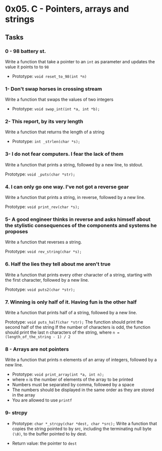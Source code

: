 # 0x05. C - Pointers, arrays and strings

## Tasks

### 0 - 98 battery st.
Write a function that take a pointer to an `int` as parameter and updates the value it points to to `98`

 - Prototype: `void reset_to_98(int *n)`

### 1- Don't swap horses in crossing stream
Write a function that swaps the values of two integers

 - Prototype: `void swap_int(int *a, int *b);`

### 2- This report, by its very length
Write a function that returns the length of a string

 - Prototype: `int _strlen(char *s);`

### 3- I do not fear computers. I fear the lack of them
Write a function that prints a string, followed by a new line, to stdout.

Prototype: `void _puts(char *str);`

### 4. I can only go one way. I've not got a reverse gear
Write a function that prints a string, in reverse, followed by a new line.

Prototype: `void print_rev(char *s);`

### 5- A  good engineer thinks in reverse and asks himself about the stylistic consequences of the components and systems he proposes
Write a function that reverses a string.

Prototype: `void rev_string(char *s);`

### 6. Half the lies they tell about me aren't true
Write a function that prints every other character of a string, starting with the first character, followed by a new line.

Prototype: `void puts2(char *str);`

### 7. Winning is only half of it. Having fun is the other half
Write a function that prints half of a string, followed by a new line.

Prototype: `void puts_half(char *str);`
The function should print the second half of the string
If the number of characters is odd, the function should print the last n characters of the string, where `n = (length_of_the_string - 1) / 2`

### 8 - Arrays are not pointers
Write a function that prints n elements of an array of integers, followed by a new line.

 - Prototype: `void print_array(int *a, int n);`
 - where `n` is the number of elements of the array to be printed
 - Numbers must be separated by comma, followed by a space
 - The numbers should be displayed in the same order as they are stored in the array
 - You are allowed to use `printf`

### 9- strcpy
 - Prototype: `char *_strcpy(char *dest, char *src);`
Write a function that copies the string pointed to by src, including the terminating null byte `(\0)`, to the buffer pointed to by dest.

 - Return value: the pointer to `dest`

